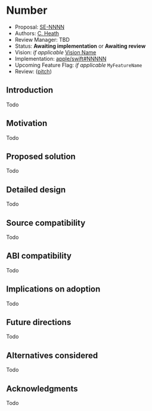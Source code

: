 # Number

* Proposal: [SE-NNNN](NNNN-filename.md)
* Authors: [C. Heath](https://github.com/hexleytheplatypus)
* Review Manager: TBD
* Status: **Awaiting implementation** or **Awaiting review**
* Vision: *if applicable* [Vision Name](https://github.com/apple/swift-evolution/visions/NNNNN.md)
* Implementation: [apple/swift#NNNNN](https://github.com/apple/swift/pull/NNNNN)
* Upcoming Feature Flag: *if applicable* `MyFeatureName`
* Review: ([pitch](https://forums.swift.org/...))

## Introduction

Todo

## Motivation

Todo

## Proposed solution

Todo

## Detailed design

Todo

## Source compatibility

Todo

## ABI compatibility

Todo

## Implications on adoption

Todo

## Future directions

Todo

## Alternatives considered

Todo

## Acknowledgments

Todo
